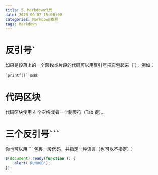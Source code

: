 ```yaml
---
title: 5、Markdown代码
date: 2023-09-07 15:00:00
categories: Markdown教程
tags: Markdown
---
```


# 反引号`
如果是段落上的一个函数或片段的代码可以用反引号把它包起来（`），例如：
```
`printf()` 函数
```

# 代码区块
代码区块使用 4 个空格或者一个制表符（Tab 键）。

# 三个反引号```
你也可以用 ``` 包裹一段代码，并指定一种语言（也可以不指定）：

```javascript
$(document).ready(function () {
    alert('RUNOOB');
});
```
